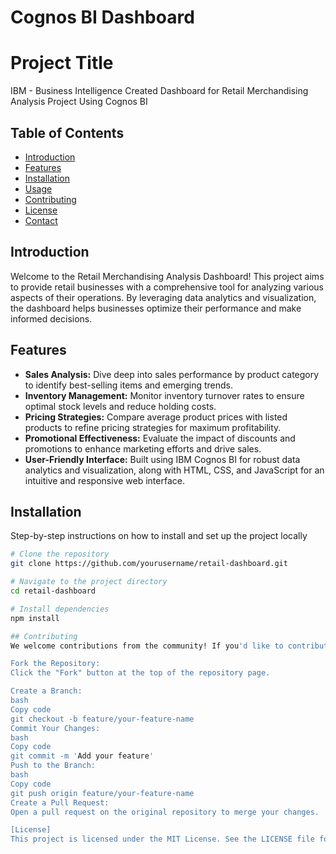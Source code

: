 # Cognos BI Dashboard 
# Project Title
IBM - Business Intelligence Created Dashboard for Retail Merchandising Analysis Project Using Cognos BI

## Table of Contents
- [Introduction](#introduction)
- [Features](#features)
- [Installation](#installation)
- [Usage](#usage)
- [Contributing](#contributing)
- [License](#license)
- [Contact](#contact)

## Introduction
Welcome to the Retail Merchandising Analysis Dashboard! This project aims to provide retail businesses with a comprehensive tool for analyzing various aspects of their operations. By leveraging data analytics and visualization, the dashboard helps businesses optimize their performance and make informed decisions.

## Features
- **Sales Analysis:** Dive deep into sales performance by product category to identify best-selling items and emerging trends.
- **Inventory Management:** Monitor inventory turnover rates to ensure optimal stock levels and reduce holding costs.
- **Pricing Strategies:** Compare average product prices with listed products to refine pricing strategies for maximum profitability.
- **Promotional Effectiveness:** Evaluate the impact of discounts and promotions to enhance marketing efforts and drive sales.
- **User-Friendly Interface:** Built using IBM Cognos BI for robust data analytics and visualization, along with HTML, CSS, and JavaScript for an intuitive and responsive web interface.

## Installation
Step-by-step instructions on how to install and set up the project locally

```bash
# Clone the repository
git clone https://github.com/yourusername/retail-dashboard.git

# Navigate to the project directory
cd retail-dashboard

# Install dependencies
npm install

## Contributing
We welcome contributions from the community! If you'd like to contribute, please follow these steps:

Fork the Repository:
Click the "Fork" button at the top of the repository page.

Create a Branch:
bash
Copy code
git checkout -b feature/your-feature-name
Commit Your Changes:
bash
Copy code
git commit -m 'Add your feature'
Push to the Branch:
bash
Copy code
git push origin feature/your-feature-name
Create a Pull Request:
Open a pull request on the original repository to merge your changes.

[License]
This project is licensed under the MIT License. See the LICENSE file for more details.
